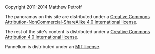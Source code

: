 Copyright 2011-2014 Matthew Petroff

The panoramas on this site are distributed under a [Creative Commons Attribution-NonCommercial-ShareAlike 4.0 International license](https://creativecommons.org/licenses/by-nc-sa/4.0/).

The rest of the site's content is distributed under a [Creative Commons Attribution 4.0 International license](https://creativecommons.org/licenses/by/4.0/).

Pannellum is distributed under an [MIT license](https://github.com/mpetroff/pannellum/blob/master/COPYING).
